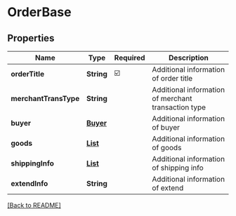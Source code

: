 # OrderBase
## Properties

| Name | Type | Required | Description |
| ------------- | ------------- | ------------- | ------------- |
| **orderTitle** | **String** | ☑️ | Additional information of order title |
| **merchantTransType** | **String** |  | Additional information of merchant transaction type |
| **buyer** | [**Buyer**](Buyer.md) |  | Additional information of buyer |
| **goods** | [**List**](Goods.md) |  | Additional information of goods |
| **shippingInfo** | [**List**](ShippingInfo.md) |  | Additional information of shipping info |
| **extendInfo** | **String** |  | Additional information of extend |

[[Back to README]](../../../../README.md)
